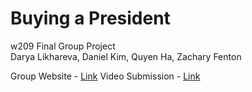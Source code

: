 # Buying a President
w209 Final Group Project<br>
Darya Likhareva, Daniel Kim, Quyen Ha, Zachary Fenton

Group Website - [Link](https://groups.ischool.berkeley.edu/buyingapresident/)
Video Submission - [Link](https://youtu.be/uJ3VFzjYU-4)
